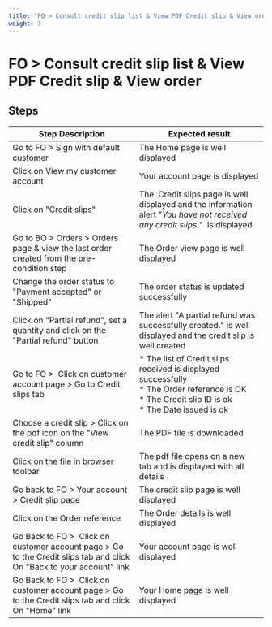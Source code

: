 ```yaml
---
title: "FO > Consult credit slip list & View PDF Credit slip & View order"
weight: 3
---
```


# FO > Consult credit slip list & View PDF Credit slip & View order
## Steps
| Step Description | Expected result |
| ----- | ----- |
| Go to FO > Sign with default customer | The Home page is well displayed |
| Click on View my customer account | Your account page is displayed |
| Click on "Credit slips" | The  Credit slips page is well displayed and the information alert "_You have not received any credit slips."_  is displayed |
| Go to BO > Orders > Orders page & view the last order created from the pre-condition step | The Order view page is well displayed |
| Change the order status to "Payment accepted" or "Shipped" | The order status is updated successfully |
| Click on "Partial refund", set a quantity and click on the "Partial refund" button | The alert "A partial refund was successfully created." is well displayed and the credit slip is well created |
| Go to FO >  Click on customer account page > Go to Credit slips tab | * The list of Credit slips received is displayed successfully<br> * The Order reference is OK<br> * The Credit slip ID is ok<br> * The Date issued is ok |
| Choose a credit slip > Click on the pdf icon on the "View credit slip" column | The PDF file is downloaded |
| Click on the file in browser toolbar | The pdf file opens on a new tab and is displayed with all details |
| Go back to FO > Your account > Credit slip page | The credit slip page is well displayed |
| Click on the Order reference | The Order details is well displayed |
| Go Back to FO >  Click on customer account page > Go to the Credit slips tab and click On "Back to your account" link | Your account page is well displayed |
| Go Back to FO >  Click on customer account page > Go to the Credit slips tab and click On "Home" link | Your Home page is well displayed |
